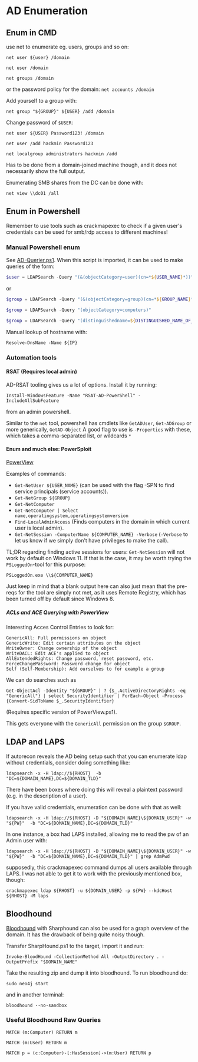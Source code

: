 # AD Enumeration

## Enum in CMD

use net to enumerate eg. users, groups and so on:
```
net user ${user} /domain
```

```
net user /domain
```

```
net groups /domain
```
or the password policy for the domain: `net accounts /domain`

Add yourself to a group with:
```
net group "${GROUP}" ${USER} /add /domain
```

Change password of `$USER`:
```
net user ${USER} Password123! /domain
```

```
net user /add hackmin Password123
```

```
net localgroup administrators hackmin /add
```



Has to be done from a domain-joined machine though, and it does not necessarily show the full output.


Enumerating SMB shares from the DC can be done with:

```
net view \\dc01 /all
```

## Enum in Powershell

Remember to use tools such as crackmapexec to check if a given user's credentials can be used for smb/rdp access to different machines!

### Manual Powershell enum

See [AD-Querier.ps1](./../../../payloads-n-scripts/scripts/AD-Querier.ps1).
When this script is imported, it can be used to make queries of the form:

```powershell
$user = LDAPSearch -Query "(&(objectCategory=user)(cn=*${USER_NAME}*))"
```
or
```powershell
$group = LDAPSearch -Query "(&(objectCategory=group)(cn=*${GROUP_NAME}*))"
```
```powershell
$group = LDAPSearch -Query "(objectCategory=computers)"
```

````powershell
$group = LDAPSearch -Query "(distinguishedname=${DISTINGUISHED_NAME_OF_OBJECT})"
`````


Manual lookup of hostname with:

```
Resolve-DnsName -Name ${IP}
```

### Automation tools

#### RSAT (Requires local admin)

AD-RSAT tooling gives us a lot of options.
Install it by running:

```
Install-WindowsFeature -Name "RSAT-AD-PowerShell" -IncludeAllSubFeature
```

from an admin powershell.

Similar to the `net` tool, powershell has cmdlets like `GetADUser`, `Get-ADGroup` or more generically, `GetAD-Object` 
A good flag to use is `-Properties` with these, which takes a comma-separated list, or wildcards `*`


#### Enum and much else: PowerSploit

[PowerView](https://github.com/PowerShellEmpire/PowerTools/blob/master/PowerView/powerview.ps1)

Examples of commands:

* `Get-NetUser ${USER_NAME}` (can be used with the flag -SPN to find service principals (service accounts)).
* `Get-NetGroup ${GROUP}`
* `Get-NetComputer`
* `Get-NetComputer | Select name,operatingsystem,operatingsystemversion`
* `Find-LocalAdminAccess` (Finds computers in the domain in which current user is local admin).
* `Get-NetSession -ComputerName ${COMPUTER_NAME} -Verbose` (`-Verbose` to let us know if we simply don't have privileges to make the call).

TL;DR regarding finding active sessions for users: `Get-NetSession` will not work by default on Windows 11.
If that is the case, it may be worth trying the `PSLoggedOn`-tool for this purpose:
```
PSLoggedOn.exe \\${COMPUTER_NAME}
```
Just keep in mind that a blank output here can also just mean that the pre-reqs for the tool are simply not met, as it uses Remote Registry,
which has been turned off by default since Windows 8.

##### ACLs and ACE Querying with PowerView

Interesting Acces Control Entries to look for:
```
GenericAll: Full permissions on object
GenericWrite: Edit certain attributes on the object
WriteOwner: Change ownership of the object
WriteDACL: Edit ACE's applied to object
AllExtendedRights: Change password, reset password, etc.
ForceChangePassword: Password change for object
Self (Self-Membership): Add ourselves to for example a group
```

We can do searches such as

```
Get-ObjectAcl -Identity "${GROUP}" | ? {$_.ActiveDirectoryRights -eq "GenericAll"} | select SecurityIdentifier | ForEach-Object -Process {Convert-SidToName $_.SecurityIdentifier}
```
(Requires specific version of PowerView.ps1).

This gets everyone with the `GenericAll` permission on the group `$GROUP`.

## LDAP and LAPS

If autorecon reveals the AD being setup such that you can enumerate ldap without credentials, consider doing something like:

```
ldapsearch -x -H ldap://${RHOST}  -b "DC=${DOMAIN_NAME},DC=${DOMAIN_TLD}"
```

There have been boxes where doing this will reveal a plaintext password (e.g. in the description of a user).

If you have valid credentials, enumeration can be done with that as well:

```
ldapsearch -x -H ldap://${RHOST} -D "${DOMAIN_NAME}\${DOMAIN_USER}" -w "${PW}"  -b "DC=${DOMAIN_NAME},DC=${DOMAIN_TLD}"
```

In one instance, a box had LAPS installed, allowing me to read the pw of an Admin user with:

```
ldapsearch -x -H ldap://${RHOST} -D "${DOMAIN_NAME}\${DOMAIN_USER}" -w "${PW}"  -b "DC=${DOMAIN_NAME},DC=${DOMAIN_TLD}" | grep AdmPwd
```

supposedly, this crackmapexec command dumps all users available through LAPS.
I was not able to get it to work with the previously mentioned box, though:

```
crackmapexec ldap ${RHOST} -u ${DOMAIN_USER} -p ${PW} --kdcHost ${RHOST} -M laps
```


## Bloodhound

[Bloodhound](https://github.com/BloodHoundAD/BloodHound) with Sharphound can also be used for a graph overview of the domain.
It has the drawback of being quite noisy though.


Transfer SharpHound.ps1 to the target, import it and run:

```
Invoke-BloodHound -CollectionMethod All -OutputDirectory . -OutputPrefix "$DOMAIN_NAME"
```

Take the resulting zip and dump it into bloodhound.
To run bloodhound do: 

```
sudo neo4j start
```
and in another terminal:

```
bloodhound --no-sandbox
```

### Useful Bloodhound Raw Queries

```
MATCH (m:Computer) RETURN m
```
```
MATCH (m:User) RETURN m
```
```
MATCH p = (c:Computer)-[:HasSession]->(m:User) RETURN p
```


